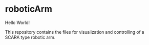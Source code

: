 # roboticArm

Hello World!

This repository contains the files for visualization and controlling of a SCARA type robotic arm. 
